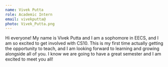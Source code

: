 ```yaml
---
name: Vivek Putta
role: Academic Intern
email: vivekputta@
photo: Vivek_Putta.png
---
```

Hi everyone! My name is Vivek Putta and I am a sophomore in EECS, and I am so excited to get involved with CS10. This is my first time actually getting the opportunity to teach, and I am looking forward to learning and growing alongside all of you. I know we are going to have a great semester and I am excited to meet you all!